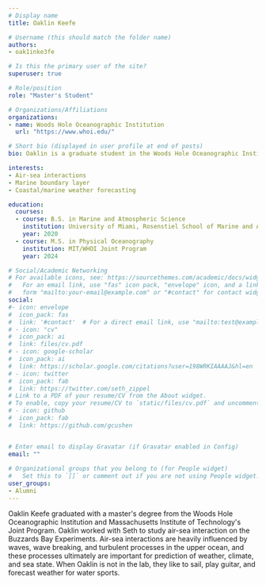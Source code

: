 ```yaml
---
# Display name
title: Oaklin Keefe

# Username (this should match the folder name)
authors:
- oak1inke3fe

# Is this the primary user of the site?
superuser: true

# Role/position
role: "Master's Student"

# Organizations/Affiliations
organizations:
- name: Woods Hole Oceanographic Institution
  url: "https://www.whoi.edu/"

# Short bio (displayed in user profile at end of posts)
bio: Oaklin is a graduate student in the Woods Hole Oceanographic Institution and Massachusetts Institute of Technology (MIT) Joint PhD Program. They study air/sea interactions with a focus on application to coastal/marine meteorology and forecasting.

interests:
- Air-sea interactions
- Marine boundary layer
- Coastal/marine weather forecasting

education:
  courses:
  - course: B.S. in Marine and Atmospheric Science 
    institution: University of Miami, Rosenstiel School of Marine and Atmospheric Science
    year: 2020
  - course: M.S. in Physical Oceanography 
    institution: MIT/WHOI Joint Program
    year: 2024

# Social/Academic Networking
# For available icons, see: https://sourcethemes.com/academic/docs/widgets/#icons
#   For an email link, use "fas" icon pack, "envelope" icon, and a link in the
#   form "mailto:your-email@example.com" or "#contact" for contact widget.
social:
#- icon: envelope
#  icon_pack: fas
#  link: '#contact'  # For a direct email link, use "mailto:test@example.org".
# - icon: "cv"
#  icon_pack: ai
#  link: files/cv.pdf
# - icon: google-scholar
#  icon_pack: ai
#  link: https://scholar.google.com/citations?user=198WRKIAAAAJ&hl=en
# - icon: twitter
#  icon_pack: fab
#  link: https://twitter.com/seth_zippel
# Link to a PDF of your resume/CV from the About widget.
# To enable, copy your resume/CV to `static/files/cv.pdf` and uncomment the lines below.  
# - icon: github
#  icon_pack: fab
#  link: https://github.com/gcushen


# Enter email to display Gravatar (if Gravatar enabled in Config)
email: ""
  
# Organizational groups that you belong to (for People widget)
#   Set this to `[]` or comment out if you are not using People widget.  
user_groups:
- Alumni
---
```


Oaklin Keefe graduated with a master's degree from the Woods Hole Oceanographic Institution and Massachusetts Institute of Technology's Joint Program. Oaklin worked with Seth to study air-sea interaction on the Buzzards Bay Experiments. Air-sea interactions are heavily influenced by waves, wave breaking, and turbulent processes in the upper ocean, and these processes ultimately are important for prediction of weather, climate, and sea state. When Oaklin is not in the lab, they like to sail, play guitar, and forecast weather for water sports.

